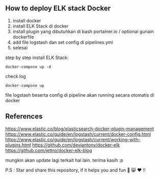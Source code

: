 ## How to deploy ELK stack Docker
1. install docker
2. install ELK Stack di docker
3. install plugin yang dibutuhkan di bash portainer.io / optional gunain dockerfile
4. add file logstash dan set config di pipelines.yml
5. selesai

step by step install ELK Stack:
```
docker-compose up -d
```

check log
```
docker-compose up
```

file logstash beserta config di pipeline akan running secara otomatis di docker

## References
https://www.elastic.co/blog/elasticsearch-docker-plugin-management
https://www.elastic.co/guide/en/logstash/current/docker-config.html
https://www.elastic.co/guide/en/logstash/current/working-with-plugins.html
https://github.com/deviantony/docker-elk
https://github.com/jettro/docker-elk-blog


mungkin akan update lagi terkait hal lain. terima kasih :p

P.S : Star and share this repository, if it helps you and fun :hugs: :smile_cat:  :heart: !!